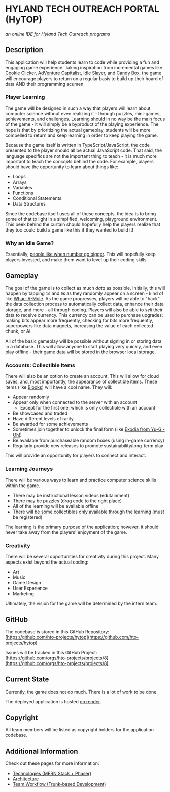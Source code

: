# HYLAND TECH OUTREACH PORTAL (HyTOP)
_an online IDE for Hyland Tech Outreach programs_

## Description
This application will help students learn to code while providing a fun and engaging game experience. Taking inspiration from incremental games like [Cookie Clicker](https://en.wikipedia.org/wiki/Cookie_Clicker), [AdVenture Capitalist](https://en.wikipedia.org/wiki/AdVenture_Capitalist), [Idle Slayer](https://idleslayer.com/), and [Candy Box](https://candybox2.github.io/candybox/), the game will encourage players to return on a regular basis to build up their hoard of data AND their programming acumen.

### Player Learning
The game will be designed in such a way that players will learn about computer science without even realizing it - through puzzles, mini-games, achievements, and challenges. Learning should in no way be the main focus of the game - it will simply be a byproduct of the playing experience. The hope is that by prioritizing the actual gameplay, students will be more compelled to return and keep learning in order to keep playing the game.

Because the game itself is written in TypeScript/JavaScript, the code presented to the player should all be actual JavaScript code. That said, the language specifics are not the important thing to teach - it is much more important to teach the _concepts_ behind the code. For example, players should have the opportunity to learn about things like:

- Loops
- Arrays
- Variables
- Functions
- Conditional Statements
- Data Structures

Since the codebase itself uses all of these concepts, the idea is to bring some of that to light in a simplified, welcoming, playground environment. This peek behind the curtain should hopefully help the players realize that they too could build a game like this if they wanted to build it!

### Why an Idle Game?
Essentially, [people like when number go bigger](https://fictiontalk.com/2021/08/25/the-psychology-of-idle-games-why-humans-like-big-numbers/). This will hopefully keep players invested, and make them want to level up their coding skills.

## Gameplay
The goal of the game is to collect as much _data_ as possible. Initially, this will happen by tapping `1`s and `0`s as they randomly appear on a screen - kind of like [Whac-A-Mole](https://en.wikipedia.org/wiki/Whac-A-Mole). As the game progresses, players will be able to "hack" the data collection process to automatically collect data, enhance their data storage, and more - all through coding. Players will also be able to _sell_ their data to receive currency. This currency can be used to purchase upgrades: making bits appear more frequently, checking for bits more frequently, superpowers like data magnets, increasing the value of each collected chunk, or AI.

All of the basic gameplay will be possible without signing in or storing data in a database. This will allow anyone to start playing very quickly, and even play offline - their game data will be stored in the browser local storage.

### Accounts: Collectible Items
There will also be an option to create an account. This will allow for cloud saves, and, most importantly, the appearance of collectible items. These items (like [Blooks](https://blooket.fandom.com/wiki/Blooks)) will have a cool name. They will:

- Appear randomly
- Appear only when connected to the server with an account  
    - Except for the first one, which is only collectible with an account
- Be showcased and traded
- Have different levels of rarity
- Be awarded for some achievements
- Sometimes join together to unlock the final form (like [Exodia from Yu-Gi-Oh!](https://yugioh.fandom.com/wiki/Forbidden_One))
- Be available from purchaseable random boxes (using in-game currency)
- Regularly provide new releases to promote sustainability/long-term play

This will provide an opportunity for players to connect and interact.

### Learning Journeys
There will be various ways to learn and practice computer science skills within the game.

- There may be instructional lesson videos (edutainment)
- There may be puzzles (drag code to the right place)
- All of the learning will be available offline
- There will be some collectibles only available through the learning (must be registered)

The learning is the primary purpose of the application; however, it should never take away from the players' enjoyment of the game.

### Creativity
There will be several opportunities for creativity during this project. Many aspects exist beyond the actual coding:

- Art
- Music
- Game Design
- User Experience
- Marketing

Ultimately, the vision for the game will be determined by the intern team.

## GitHub
The codebase is stored in this GitHub Repository:  
[https://github.com/hto-projects/hytop](https://github.com/hto-projects/hytop)

Issues will be tracked in this GitHub Project:  
[https://github.com/orgs/hto-projects/projects/8](https://github.com/orgs/hto-projects/projects/8)

## Current State
Currently, the game does not do much. There is a lot of work to be done.

The deployed application is hosted [on render](https://autohack-idle.onrender.com/).

## Copyright
All team members will be listed as copyright holders for the application codebase.

## Additional Information
Check out these pages for more information:

- [Technologies (MERN Stack + Phaser)](Technologies.md)
- [Architecture](Architecture.md)
- [Team Workflow (Trunk-based Development)](TeamWorkflow.md)
